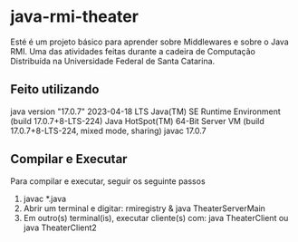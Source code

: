# java-rmi-theater
Esté é um projeto básico para aprender sobre Middlewares e sobre o Java RMI. Uma das atividades feitas durante a cadeira de Computação Distribuída na Universidade Federal de Santa Catarina.

## Feito utilizando 
java version "17.0.7" 2023-04-18 LTS
Java(TM) SE Runtime Environment (build 17.0.7+8-LTS-224)
Java HotSpot(TM) 64-Bit Server VM (build 17.0.7+8-LTS-224, mixed mode, sharing)
javac 17.0.7

## Compilar e Executar
Para compilar e executar, seguir os seguinte passos
  1. javac *.java 
  2. Abrir um terminal e digitar: rmiregistry & java TheaterServerMain
  3. Em outro(s) terminal(is), executar cliente(s) com: java TheaterClient ou java TheaterClient2



